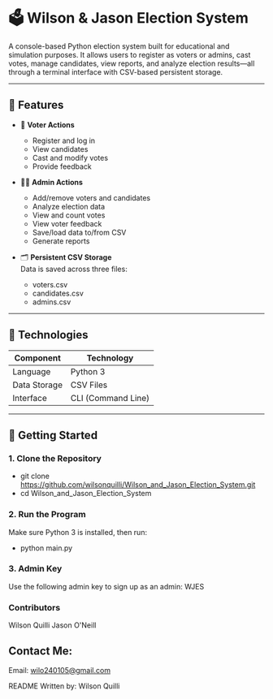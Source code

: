 # 🗳️ Wilson & Jason Election System

A console-based Python election system built for educational and simulation purposes. It allows users to register as voters or admins, cast votes, manage candidates, view reports, and analyze election results—all through a terminal interface with CSV-based persistent storage.

---

## 📌 Features

- 👤 **Voter Actions**  
  - Register and log in  
  - View candidates  
  - Cast and modify votes  
  - Provide feedback

- 🧑‍💼 **Admin Actions**  
  - Add/remove voters and candidates  
  - Analyze election data  
  - View and count votes  
  - View voter feedback  
  - Save/load data to/from CSV  
  - Generate reports

- 🗂 **Persistent CSV Storage**  
  Data is saved across three files:
  - voters.csv
  - candidates.csv
  - admins.csv

---

## 🧱 Technologies

| Component      | Technology       |
|----------------|------------------|
| Language        | Python 3         |
| Data Storage    | CSV Files        |
| Interface       | CLI (Command Line) |

---

## 🚀 Getting Started

### 1. Clone the Repository
  - git clone https://github.com/wilsonquilli/Wilson_and_Jason_Election_System.git
  - cd Wilson_and_Jason_Election_System
    
### 2. Run the Program
Make sure Python 3 is installed, then run:
  - python main.py

### 3. Admin Key
Use the following admin key to sign up as an admin: WJES

### Contributors
Wilson Quilli
Jason O'Neill

## Contact Me: 
Email: wilo240105@gmail.com

README Written by: Wilson Quilli
